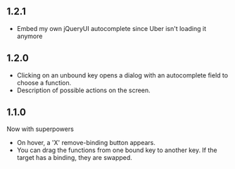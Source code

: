 ## 1.2.1

- Embed my own jQueryUI autocomplete since Uber isn't loading it anymore

## 1.2.0

- Clicking on an unbound key opens a dialog with an autocomplete field to choose a function.
- Description of possible actions on the screen.

## 1.1.0

Now with superpowers

- On hover, a 'X' remove-binding button appears.
- You can drag the functions from one bound key to another key.  If the target has a binding, they are swapped.
